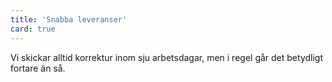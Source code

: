 ```yaml
---
title: 'Snabba leveranser'
card: true
---
```


Vi skickar alltid korrektur inom sju arbetsdagar, men i regel går det betydligt fortare än så.